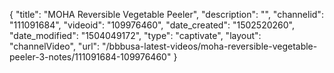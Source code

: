 {
    "title": "MOHA Reversible Vegetable Peeler",
    "description": "",
    "channelid": "111091684",
    "videoid": "109976460",
    "date_created": "1502520260",
    "date_modified": "1504049172",
    "type": "captivate",
    "layout": "channelVideo",
    "url": "\/bbbusa-latest-videos\/moha-reversible-vegetable-peeler-3-notes\/111091684-109976460"
}